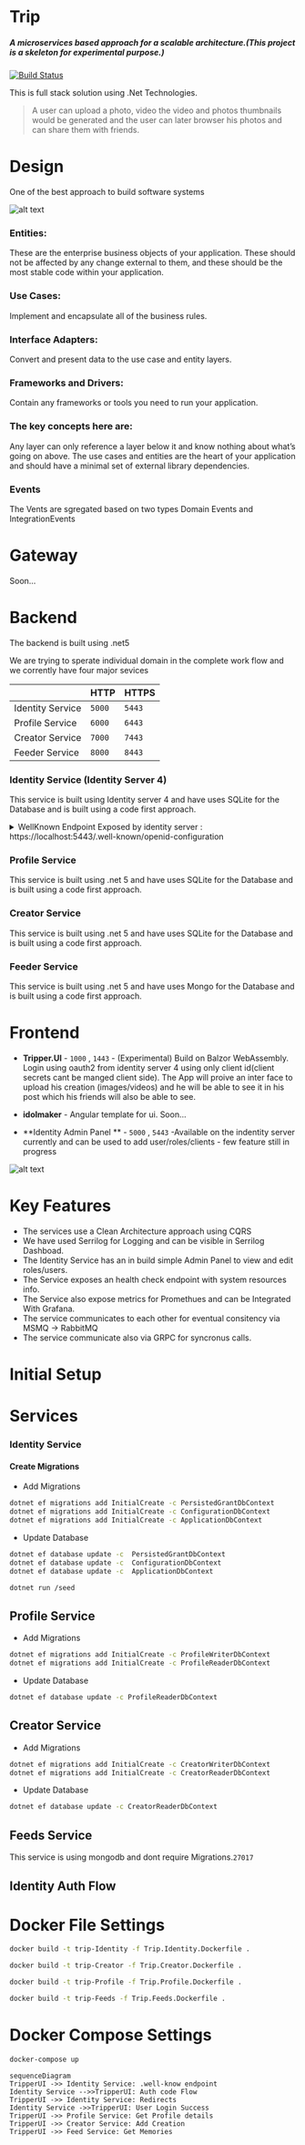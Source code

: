 # Trip

##### A microservices based approach for a scalable architecture.(_This project is a skeleton for experimental purpose._)

[![Build Status](https://travis-ci.org/joemccann/dillinger.svg?branch=master)](https://travis-ci.org/joemccann/dillinger) 





This is full stack solution using .Net Technologies.

>A user can upload a photo, video the video and photos thumbnails would be generated and the user can later browser his photos and can share them with friends.


# Design

One of the best approach to build software systems

![alt text](https://github.com/iamsourabh-in/Trip/blob/master/_docs/images/clean.png)

### Entities:
These are the enterprise business objects of your application. These should not be affected by any change external to them, and these should be the most stable code within your application.

### Use Cases:
Implement and encapsulate all of the business rules.

### Interface Adapters:
Convert and present data to the use case and entity layers.

### Frameworks and Drivers:
Contain any frameworks or tools you need to run your application.

### The key concepts here are:
Any layer can only reference a layer below it and know nothing about what’s going on above. The use cases and entities are the heart of your application and should have a minimal set of external library dependencies.

### Events 
The Vents are sgregated based on two types Domain Events and IntegrationEvents



# Gateway

Soon...


# Backend
The backend is built using .net5 

We are trying to sperate individual domain in the complete work flow and we corrently have four major sevices

|                |HTTP              |HTTPS    |
|----------------|------------------|---------|
|Identity Service|`5000`            |`5443`   |
|Profile Service |`6000`            |`6443`   |
|Creator Service |`7000`            |`7443`   |
|Feeder Service  |`8000`            |`8443`   |



### Identity Service (Identity Server 4)
This service is built using Identity server 4 and have uses SQLite for the Database and is built using a code first approach.
<details>
<summary>WellKnown Endpoint Exposed by identity server : https://localhost:5443/.well-known/openid-configuration</summary>
<pre>
{
  "issuer": "https://localhost:5443",
  "jwks_uri": "https://localhost:5443/.well-known/openid-configuration/jwks",
  "authorization_endpoint": "https://localhost:5443/connect/authorize",
  "token_endpoint": "https://localhost:5443/connect/token",
  "userinfo_endpoint": "https://localhost:5443/connect/userinfo",
  "end_session_endpoint": "https://localhost:5443/connect/endsession",
  "check_session_iframe": "https://localhost:5443/connect/checksession",
  "revocation_endpoint": "https://localhost:5443/connect/revocation",
  "introspection_endpoint": "https://localhost:5443/connect/introspect",
  "device_authorization_endpoint": "https://localhost:5443/connect/deviceauthorization",
  "frontchannel_logout_supported": true,
  "frontchannel_logout_session_supported": true,
  "backchannel_logout_supported": true,
  "backchannel_logout_session_supported": true,
  "scopes_supported": [
    "profile",
    "openid",
    "role",
    "tripfeed.write",
    "tripfeed.read",
    "offline_access"
  ],
  "claims_supported": [
    "gender",
    "website",
    "picture",
    "profile",
    "preferred_username",
    "nickname",
    "middle_name",
    "given_name",
    "family_name",
    "name",
    "birthdate",
    "zoneinfo",
    "locale",
    "updated_at",
    "sub",
    "role"
  ],
  "grant_types_supported": [
    "authorization_code",
    "client_credentials",
    "refresh_token",
    "implicit",
    "password",
    "urn:ietf:params:oauth:grant-type:device_code"
  ],
  "response_types_supported": [
    "code",
    "token",
    "id_token",
    "id_token token",
    "code id_token",
    "code token",
    "code id_token token"
  ],
  "response_modes_supported": [
    "form_post",
    "query",
    "fragment"
  ],
  "token_endpoint_auth_methods_supported": [
    "client_secret_basic",
    "client_secret_post"
  ],
  "id_token_signing_alg_values_supported": [
    "RS256"
  ],
  "subject_types_supported": [
    "public"
  ],
  "code_challenge_methods_supported": [
    "plain",
    "S256"
  ],
  "request_parameter_supported": true
}
</pre>
</details>

### Profile Service  
This service is built using .net 5 and have uses SQLite for the Database and is built using a code first approach.

### Creator Service
This service is built using .net 5 and have uses SQLite for the Database and is built using a code first approach.

### Feeder Service
This service is built using .net 5 and have uses Mongo for the Database and is built using a code first approach.



# Frontend
- **Tripper.UI** - `1000` , `1443` - (Experimental) Build on Balzor WebAssembly. Login using oauth2 from identity server 4  using only client id(client secrets cant be manged client side). The App will proive an inter face to upload his creation (images/videos) and he will be able to see it in his post which his friends will also be able to see.

- **idolmaker** - Angular template for ui. Soon...
- **Identity Admin Panel **  - `5000` , `5443`  -Available on the indentity server currently and can be used to add user/roles/clients - few feature still in progress


![alt text](https://github.com/iamsourabh-in/Trip/blob/master/_docs/images/admin_panel.jpg)


# Key Features

- The services use a Clean Architecture approach using CQRS
- We have used Serrilog for Logging and can be visible in Serrilog Dashboad.
- The Identity Service has an in build simple Admin Panel to view and edit roles/users.
- The Service exposes an health check endpoint with system resources info.
- The Service also expose metrics for Promethues and can be Integrated With Grafana.
- The service communicates to each other for eventual consitency via MSMQ -> RabbitMQ
- The service communicate also via GRPC for syncronus calls.

# Initial Setup

# Services

### Identity Service

#### Create Migrations 
- Add Migrations
```sh
dotnet ef migrations add InitialCreate -c PersistedGrantDbContext
dotnet ef migrations add InitialCreate -c ConfigurationDbContext
dotnet ef migrations add InitialCreate -c ApplicationDbContext
```

- Update Database
```sh
dotnet ef database update -c  PersistedGrantDbContext
dotnet ef database update -c  ConfigurationDbContext
dotnet ef database update -c  ApplicationDbContext
```

```sh
dotnet run /seed
```

## Profile Service
- Add Migrations

```sh
dotnet ef migrations add InitialCreate -c ProfileWriterDbContext
dotnet ef migrations add InitialCreate -c ProfileReaderDbContext
```

- Update Database
```sh
dotnet ef database update -c ProfileReaderDbContext
```


## Creator Service
- Add Migrations
```sh
dotnet ef migrations add InitialCreate -c CreatorWriterDbContext
dotnet ef migrations add InitialCreate -c CreatorReaderDbContext
```

- Update Database
```sh
dotnet ef database update -c CreatorReaderDbContext
```

## Feeds Service

This service is using mongodb and dont require Migrations.`27017`

## Identity Auth Flow


# Docker File Settings

```sh
docker build -t trip-Identity -f Trip.Identity.Dockerfile .   

docker build -t trip-Creator -f Trip.Creator.Dockerfile .   

docker build -t trip-Profile -f Trip.Profile.Dockerfile .   

docker build -t trip-Feeds -f Trip.Feeds.Dockerfile .   
```

# Docker Compose Settings

```sh
docker-compose up 
```


```mermaid
sequenceDiagram
TripperUI ->> Identity Service: .well-know endpoint 
Identity Service -->>TripperUI: Auth code Flow
TripperUI ->> Identity Service: Redirects  
Identity Service ->>TripperUI: User Login Success
TripperUI ->> Profile Service: Get Profile details
TripperUI ->> Creator Service: Add Creation
TripperUI ->> Feed Service: Get Memories 
```



